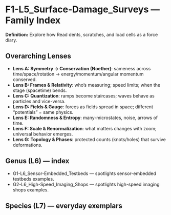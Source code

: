 # F1-L5_Surface-Damage_Surveys — Family Index
**Definition:** Explore how Read dents, scratches, and load cells as a force diary.

## Overarching Lenses

- **Lens A: Symmetry -> Conservation (Noether)**: sameness across time/space/rotation → energy/momentum/angular momentum conserved.
- **Lens B: Frames & Relativity**: who’s measuring; speed limits; when the stage (spacetime) bends.
- **Lens C: Quantization**: ramps become staircases; waves behave as particles and vice-versa.
- **Lens D: Fields & Gauge**: forces as fields spread in space; different “potentials” = same physics.
- **Lens E: Randomness & Entropy**: many-microstates, noise, arrows of time.
- **Lens F: Scale & Renormalization**: what matters changes with zoom; universal behavior emerges.
- **Lens G: Topology & Phases**: protected counts (knots/holes) that survive deformations.

## Genus (L6) — index
- G1-L6_Sensor-Embedded_Testbeds — spotlights sensor-embedded testbeds examples.
- G2-L6_High-Speed_Imaging_Shops — spotlights high-speed imaging shops examples.

## Species (L7) — everyday exemplars
